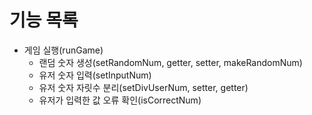 # 기능 목록

* 게임 실행(runGame)
    * 랜덤 숫자 생성(setRandomNum, getter, setter, makeRandomNum)
    * 유저 숫자 입력(setInputNum)
    * 유저 숫자 자릿수 분리(setDivUserNum, setter, getter)
    * 유저가 입력한 값 오류 확인(isCorrectNum)